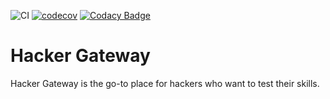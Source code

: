 ![CI](https://github.com/juampi/hackergateway/workflows/CI/badge.svg)
[![codecov](https://codecov.io/gh/juampi/hackergateway/branch/master/graph/badge.svg)](https://codecov.io/gh/juampi/hackergateway)
[![Codacy Badge](https://api.codacy.com/project/badge/Grade/d4937c56900a4b908632e99be6220aaa)](https://app.codacy.com/app/juampi/hackergateway?utm_source=github.com&utm_medium=referral&utm_content=juampi/hackergateway&utm_campaign=badger)

# Hacker Gateway

Hacker Gateway is the go-to place for hackers who want to test their skills.
